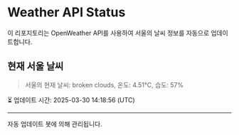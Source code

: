 
# Weather API Status

이 리포지토리는 OpenWeather API를 사용하여 서울의 날씨 정보를 자동으로 업데이트합니다.

## 현재 서울 날씨
> 서울의 현재 날씨: broken clouds, 온도: 4.51°C, 습도: 57%

⏳ 업데이트 시간: 2025-03-30 14:18:56 (UTC)

---
자동 업데이트 봇에 의해 관리됩니다.
